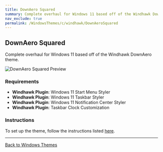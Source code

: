 ```yaml
---
title: DownAero Squared
summary: Complete overhaul for Windows 11 based off of the Windhawk DownAero theme
nav_exclude: true
permalink: /WindowsThemes/c/windhawk/DownAeroSquared
---
```


## DownAero Squared

Complete overhaul for Windows 11 based off of the Windhawk DownAero theme.

![DownAero Squared Preview](/assets/images/previews/windhawk-themes/down-aero-squared/Preview.bmp?raw=True)  

### Requirements

- **Windhawk Plugin**: Windows 11 Start Menu Styler
- **Windhawk Plugin**: Windows 11 Taskbar Styler
- **Windhawk Plugin**: Windows 11 Notification Center Styler
- **Windhawk Plugin**: Taskbar Clock Customization

### Instructions

To set up the theme, follow the instructions listed [here](/Tutorials/WindhawkThemes/DownAeroSquared).

---

<a href="/WindowsThemes" class="btn btn--secondary btn--sm">Back to Windows Themes</a>